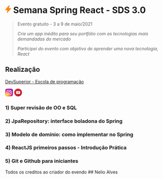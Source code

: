 # ![DevSuperior logo](https://raw.githubusercontent.com/devsuperior/bds-assets/main/ds/devsuperior-logo-small.png) Semana Spring React - SDS 3.0
> Evento gratuito - 3 a 9 de maio/2021
> 
>  *Crie um app inédito para seu portfólio com as tecnologias mais demandadas do mercado*
>
> *Participei do evento com objetivo de aprender uma nova tecnologia, React*

## Realização
[DevSuperior - Escola de programação](https://devsuperior.com.br)

[![DevSuperior no Instagram](https://raw.githubusercontent.com/devsuperior/bds-assets/main/ds/ig-icon.png)](https://instagram.com/devsuperior.ig)
[![DevSuperior no Youtube](https://raw.githubusercontent.com/devsuperior/bds-assets/main/ds/yt-icon.png)](https://youtube.com/devsuperior)

### 1) Super revisão de OO e SQL

### 2) JpaRepository: interface boladona do Spring

### 3) Modelo de domínio: como implementar no Spring

### 4) ReactJS primeiros passos - Introdução Prática

### 5) Git e Github para iniciantes

Todos os creditos ao criador do evendo ## Nelio Alves
